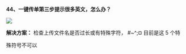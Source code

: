 <a name="bookmark43"></a>**44、一键传单第三步提示很多英文，怎么办？**

![](Aspose.Words.e73c43fe-fde1-4168-803d-975613665666.042.jpeg)

**解决方案：** 检查上传文件名是否过长或有特殊字符，  #~^;¤    目前是这 5 个特

殊符号不可以

